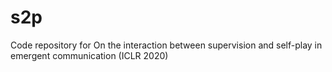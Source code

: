 # s2p
Code repository for On the interaction between supervision and self-play in emergent communication (ICLR 2020)
